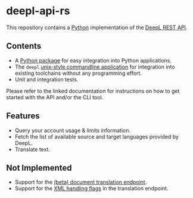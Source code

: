 # deepl-api-rs

This repository contains a [Python](https://www.python.org/) implementation of the [DeepL REST API](https://www.deepl.com/docs-api/).

## Contents

- A [Python package](https://mgruner.github.io/deepl-api-py-docs/deepl_api/index.html) for easy integration into Python applications.
- The `deepl` [unix-style commandline application](https://mgruner.github.io/deepl-api-py-docs/deepl_api/cli.html) for integration into existing toolchains without any programming effort.
- Unit and integration tests.

Please refer to the linked documentation for instructions on how to get started with the API and/or the CLI tool.

## Features

- Query your account usage & limits information.
- Fetch the list of available source and target languages provided by DeepL.
- Translate text.

## Not Implemented

- Support for the [(beta) document translation endpoint](https://www.deepl.com/docs-api/translating-documents/).
- Support for the [XML handling flags](https://www.deepl.com/docs-api/translating-text/) in the translation endpoint.